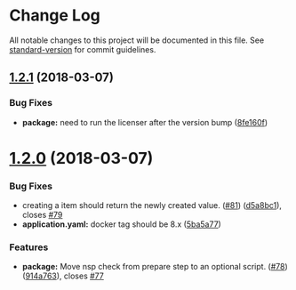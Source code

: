 # Change Log

All notable changes to this project will be documented in this file. See [standard-version](https://github.com/conventional-changelog/standard-version) for commit guidelines.

<a name="1.2.1"></a>
## [1.2.1](https://github.com/bucharest-gold/nodejs-rest-http-crud/compare/v1.2.0...v1.2.1) (2018-03-07)


### Bug Fixes

* **package:** need to run the licenser after the version bump ([8fe160f](https://github.com/bucharest-gold/nodejs-rest-http-crud/commit/8fe160f))



<a name="1.2.0"></a>
# [1.2.0](https://github.com/bucharest-gold/nodejs-rest-http-crud/compare/v1.1.1...v1.2.0) (2018-03-07)


### Bug Fixes

* creating a item should return the newly created value. ([#81](https://github.com/bucharest-gold/nodejs-rest-http-crud/issues/81)) ([d5a8bc1](https://github.com/bucharest-gold/nodejs-rest-http-crud/commit/d5a8bc1)), closes [#79](https://github.com/bucharest-gold/nodejs-rest-http-crud/issues/79)
* **application.yaml:** docker tag should be 8.x ([5ba5a77](https://github.com/bucharest-gold/nodejs-rest-http-crud/commit/5ba5a77))


### Features

* **package:** Move nsp check from prepare step to an optional script. ([#78](https://github.com/bucharest-gold/nodejs-rest-http-crud/issues/78)) ([914a763](https://github.com/bucharest-gold/nodejs-rest-http-crud/commit/914a763)), closes [#77](https://github.com/bucharest-gold/nodejs-rest-http-crud/issues/77)
